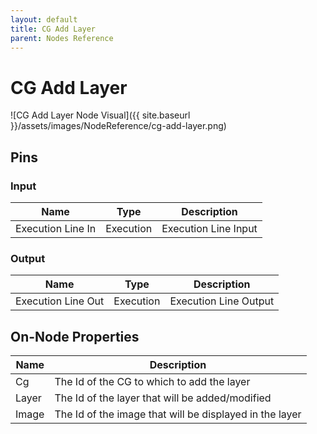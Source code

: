 ```yaml
---
layout: default
title: CG Add Layer
parent: Nodes Reference
---
```

# CG Add Layer

![CG Add Layer Node Visual]({{ site.baseurl }}/assets/images/NodeReference/cg-add-layer.png)

## Pins

### Input

| Name | Type | Description |
| --- | --- | --- |
| Execution Line In | Execution | Execution Line Input |

### Output

| Name | Type | Description |
| --- | --- | --- |
| Execution Line Out | Execution | Execution Line Output |

## On-Node Properties

| Name | Description |
| --- | --- |
| Cg | The Id of the CG to which to add the layer |
| Layer | The Id of the layer that will be added/modified |
| Image | The Id of the image that will be displayed in the layer |
